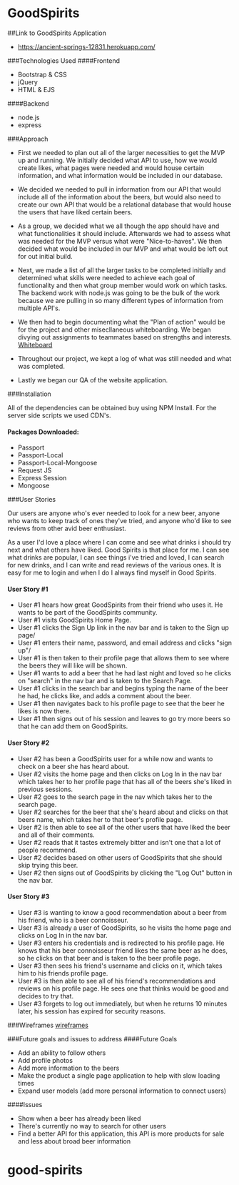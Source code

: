 # GoodSpirits

##Link to GoodSpirits Application
* https://ancient-springs-12831.herokuapp.com/

###Technologies Used
####Frontend
* Bootstrap & CSS 
* jQuery  
* HTML & EJS  

####Backend
* node.js
* express 

###Approach

* First we needed to plan out all of the larger necessities to get the MVP up and running. We initially decided what API to use, how we would create likes, what pages were needed and would house certain information, and what information would be included in our database. 
* We decided we needed to pull in information from our API that would include all of the information about the beers, but would also need to create our own API that would be a relational database that would house the users that have liked certain beers. 

* As a group, we decided what we all though the app should have and what functionalities it should include. Afterwards we had to assess what was needed for the MVP versus what were "Nice-to-haves". We then decided what would be included in our MVP and what would be left out for out initial build.

* Next, we made a list of all the larger tasks to be completed initially and determined what skills were needed to achieve each goal of functionality and then what group member would work on which tasks. The backend work with node.js was going to be the bulk of the work because we are pulling in so many different types of information from multiple API's. 

* We then had to begin documenting what the "Plan of action" would be for the project and other misecllaneous whiteboarding. We began divying out assignments to teammates based on strengths and interests. 
[Whiteboard](http://imgur.com/a/SbmGD)

* Throughout our project, we kept a log of what was still needed and what was completed.

* Lastly we began our QA of the website application. 

###Installation

All of the dependencies can be obtained buy using NPM Install. For the server side scripts we used CDN's.

#### Packages Downloaded: 
* Passport
* Passport-Local
* Passport-Local-Mongoose
* Request JS
* Express Session 
* Mongoose

###User Stories

Our users are anyone who's ever needed to look for a new beer, anyone who wants to keep track of ones they've tried, and anyone who'd like to see reviews from other avid beer enthusiast.

As a user I'd love a place where I can come and see what drinks i should try next and what others have liked. Good Spirits is that place for me.  I can see what drinks are popular, I can see things i've tried and loved, I can search for new drinks, and I can write and read reviews of the various ones. It is easy for me to login and when I do I always find myself in Good Spirits.


#### User Story #1 
* User #1 hears how great GoodSpirits from their friend who uses it. He wants to be part of the GoodSpirits community.
* User #1 visits GoodSpirits Home Page.
* User #1 clicks the Sign Up link in the nav bar and is taken to the Sign up page/
* User #1 enters their name, password, and email address and clicks "sign up"/
* User #1 is then taken to their profile page that allows them to see where the beers they will like will be shown.
* User #1 wants to add a beer that he had last night and loved so he clicks on "search" in the nav bar and is taken to the Search Page.
* User #1 clicks in the search bar and begins typing the name of the beer he had, he clicks like, and adds a comment about the beer.
* User #1 then navigates back to his profile page to see that the beer he likes is now there. 
* User #1 then signs out of his session and leaves to go try more beers so that he can add them on GoodSpirits.

#### User Story #2
* User #2 has been a GoodSpirits user for a while now and wants to check on a beer she has heard about. 
* User #2 visits the home page and then clicks on Log In in the nav bar which takes her to her profile page that has all of the beers she's liked in previous sessions.
* User #2 goes to the search page in the nav which takes her to the search page.
* User #2 searches for the beer that she's heard about and clicks on that beers name, which takes her to that beer's profile page.
* User #2 is then able to see all of the other users that have liked the beer and all of their comments.
* User #2 reads that it tastes extremely bitter and isn't one that a lot of people recommend. 
* User #2 decides based on other users of GoodSpirits that she should skip trying this beer.
* User #2 then signs out of GoodSpirits by clicking the "Log Out" button in the nav bar.

#### User Story #3
* User #3 is wanting to know a good recommendation about a beer from his friend, who is a beer connoisseur.
* User #3 is already a user of GoodSpirits, so he visits the home page and clicks on Log In in the nav bar.
* User #3 enters his credentials and is redirected to his profile page. He knows that his beer connoisseur friend likes the same beer as he does, so he clicks on that beer and is taken to the beer profile page.
* User #3 then sees his friend's username and clicks on it, which takes him to his friends profile page.
* User #3 is then able to see all of his friend's recommendations and reviews on his profile page. He sees one that thinks would be good and decides to try that. 
* User #3 forgets to log out immediately, but when he returns 10 minutes later, his session has expired for security reasons. 

###Wireframes
[wireframes](http://imgur.com/a/eZF8a)

###Future goals and issues to address
####Future Goals
* Add an ability to follow others
* Add profile photos
* Add more information to the beers
* Make the product a single page application to help with slow loading times
* Expand user models (add more personal information to connect users)

####Issues
* Show when a beer has already been liked
* There's currently no way to search for other users
* Find a better API for this application, this API is more products for sale and less about broad beer information

# good-spirits
